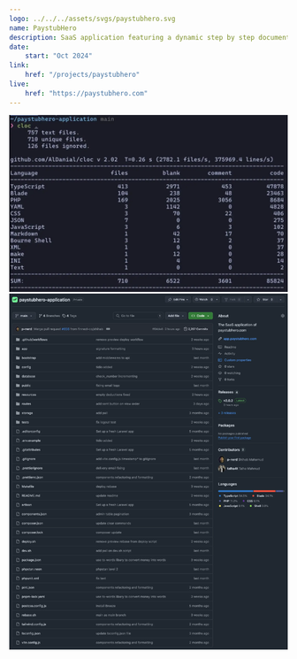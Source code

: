 ```yaml
---
logo: ../../../assets/svgs/paystubhero.svg
name: PaystubHero
description: SaaS application featuring a dynamic step by step document generators, admin dashboard, and customer profile.
date:
    start: "Oct 2024"
link:
    href: "/projects/paystubhero"
live:
    href: "https://paystubhero.com"
---
```


![Line of code written](./codes.webp)
![Github Repository](./repository.webp)
